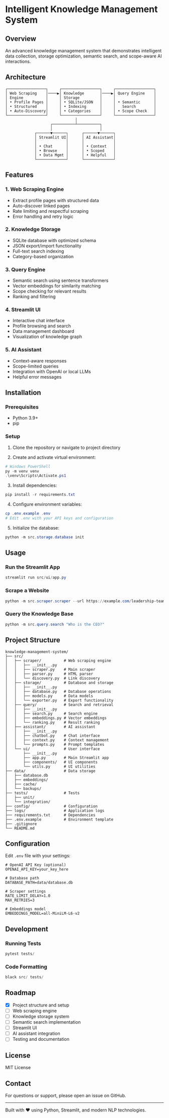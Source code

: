 # Intelligent Knowledge Management System

## Overview
An advanced knowledge management system that demonstrates intelligent data collection, storage optimization, semantic search, and scope-aware AI interactions.

## Architecture

```
┌─────────────────┐     ┌─────────────────┐     ┌─────────────────┐
│ Web Scraping    │────▶│ Knowledge       │────▶│ Query Engine    │
│ Engine          │     │ Storage         │     │                 │
│ • Profile Pages │     │ • SQLite/JSON   │     │ • Semantic      │
│ • Structured    │     │ • Indexing      │     │   Search        │
│ • Auto-Discovery│     │ • Categories    │     │ • Scope Check   │
└─────────────────┘     └─────────────────┘     └─────────────────┘
                               │
                    ┌──────────┴──────────┐
                    │                     │
             ┌──────▼──────┐      ┌──────▼──────┐
             │ Streamlit UI│      │ AI Assistant│
             │             │      │             │
             │ • Chat      │      │ • Context   │
             │ • Browse    │      │ • Scoped    │
             │ • Data Mgmt │      │ • Helpful   │
             └─────────────┘      └─────────────┘
```

## Features

### 1. Web Scraping Engine
- Extract profile pages with structured data
- Auto-discover linked pages
- Rate limiting and respectful scraping
- Error handling and retry logic

### 2. Knowledge Storage
- SQLite database with optimized schema
- JSON export/import functionality
- Full-text search indexing
- Category-based organization

### 3. Query Engine
- Semantic search using sentence transformers
- Vector embeddings for similarity matching
- Scope checking for relevant results
- Ranking and filtering

### 4. Streamlit UI
- Interactive chat interface
- Profile browsing and search
- Data management dashboard
- Visualization of knowledge graph

### 5. AI Assistant
- Context-aware responses
- Scope-limited queries
- Integration with OpenAI or local LLMs
- Helpful error messages

## Installation

### Prerequisites
- Python 3.9+
- pip

### Setup

1. Clone the repository or navigate to project directory

2. Create and activate virtual environment:
```powershell
# Windows PowerShell
py -m venv venv
.\venv\Scripts\Activate.ps1
```

3. Install dependencies:
```powershell
pip install -r requirements.txt
```

4. Configure environment variables:
```powershell
cp .env.example .env
# Edit .env with your API keys and configuration
```

5. Initialize the database:
```powershell
python -m src.storage.database init
```

## Usage

### Run the Streamlit App
```powershell
streamlit run src/ui/app.py
```

### Scrape a Website
```powershell
python -m src.scraper.scraper --url https://example.com/leadership-team/
```

### Query the Knowledge Base
```powershell
python -m src.query.search "Who is the CEO?"
```

## Project Structure

```
knowledge-management-system/
├── src/
│   ├── scraper/          # Web scraping engine
│   │   ├── __init__.py
│   │   ├── scraper.py    # Main scraper
│   │   ├── parser.py     # HTML parser
│   │   └── discovery.py  # Link discovery
│   ├── storage/          # Database and storage
│   │   ├── __init__.py
│   │   ├── database.py   # Database operations
│   │   ├── models.py     # Data models
│   │   └── exporter.py   # Export functionality
│   ├── query/            # Search and retrieval
│   │   ├── __init__.py
│   │   ├── search.py     # Search engine
│   │   ├── embeddings.py # Vector embeddings
│   │   └── ranking.py    # Result ranking
│   ├── assistant/        # AI assistant
│   │   ├── __init__.py
│   │   ├── chatbot.py    # Chat interface
│   │   ├── context.py    # Context management
│   │   └── prompts.py    # Prompt templates
│   └── ui/               # User interface
│       ├── __init__.py
│       ├── app.py        # Main Streamlit app
│       ├── components/   # UI components
│       └── utils.py      # UI utilities
├── data/                 # Data storage
│   ├── database.db
│   ├── embeddings/
│   ├── cache/
│   └── backups/
├── tests/                # Tests
│   ├── unit/
│   └── integration/
├── config/               # Configuration
├── logs/                 # Application logs
├── requirements.txt      # Dependencies
├── .env.example          # Environment template
├── .gitignore
└── README.md
```

## Configuration

Edit `.env` file with your settings:

```env
# OpenAI API Key (optional)
OPENAI_API_KEY=your_key_here

# Database path
DATABASE_PATH=data/database.db

# Scraper settings
RATE_LIMIT_DELAY=1.0
MAX_RETRIES=3

# Embeddings model
EMBEDDINGS_MODEL=all-MiniLM-L6-v2
```

## Development

### Running Tests
```powershell
pytest tests/
```

### Code Formatting
```powershell
black src/ tests/
```

## Roadmap

- [x] Project structure and setup
- [ ] Web scraping engine
- [ ] Knowledge storage system
- [ ] Semantic search implementation
- [ ] Streamlit UI
- [ ] AI assistant integration
- [ ] Testing and documentation

## License

MIT License

## Contact

For questions or support, please open an issue on GitHub.

---

Built with ❤️ using Python, Streamlit, and modern NLP technologies.
